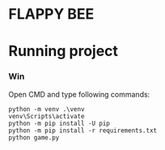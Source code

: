 # FLAPPY BEE

# Running project
### Win

Open CMD and type following commands:

    python -m venv .\venv
    venv\Scripts\activate
    python -m pip install -U pip
    python -m pip install -r requirements.txt
    python game.py
